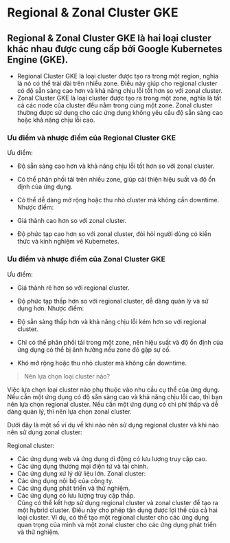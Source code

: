 
# Regional & Zonal Cluster GKE

## Regional & Zonal Cluster GKE là hai loại cluster khác nhau được cung cấp bởi Google Kubernetes Engine (GKE).  

- Regional Cluster GKE là loại cluster được tạo ra trong một region, nghĩa là nó có thể trải dài trên nhiều zone. Điều này giúp cho regional cluster có độ sẵn sàng cao hơn và khả năng chịu lỗi tốt hơn so với zonal cluster.
- Zonal Cluster GKE là loại cluster được tạo ra trong một zone, nghĩa là tất cả các node của cluster đều nằm trong cùng một zone. Zonal cluster thường được sử dụng cho các ứng dụng không yêu cầu độ sẵn sàng cao hoặc khả năng chịu lỗi cao.
### Ưu điểm và nhược điểm của Regional Cluster GKE  

Ưu điểm:  

- Độ sẵn sàng cao hơn và khả năng chịu lỗi tốt hơn so với zonal cluster.
- Có thể phân phối tải trên nhiều zone, giúp cải thiện hiệu suất và độ ổn định của ứng dụng.
- Có thể dễ dàng mở rộng hoặc thu nhỏ cluster mà không cần downtime.
Nhược điểm:  

- Giá thành cao hơn so với zonal cluster.
- Độ phức tạp cao hơn so với zonal cluster, đòi hỏi người dùng có kiến thức và kinh nghiệm về Kubernetes.
### Ưu điểm và nhược điểm của Zonal Cluster GKE  

Ưu điểm:  

- Giá thành rẻ hơn so với regional cluster.
- Độ phức tạp thấp hơn so với regional cluster, dễ dàng quản lý và sử dụng hơn.
Nhược điểm:

- Độ sẵn sàng thấp hơn và khả năng chịu lỗi kém hơn so với regional cluster.
- Chỉ có thể phân phối tải trong một zone, nên hiệu suất và độ ổn định của ứng dụng có thể bị ảnh hưởng nếu zone đó gặp sự cố.
- Khó mở rộng hoặc thu nhỏ cluster mà không cần downtime.
> Nên lựa chọn loại cluster nào?

Việc lựa chọn loại cluster nào phụ thuộc vào nhu cầu cụ thể của ứng dụng. Nếu cần một ứng dụng có độ sẵn sàng cao và khả năng chịu lỗi cao, thì bạn nên lựa chọn regional cluster. Nếu cần một ứng dụng có chi phí thấp và dễ dàng quản lý, thì nên lựa chọn zonal cluster.  

Dưới đây là một số ví dụ về khi nào nên sử dụng regional cluster và khi nào nên sử dụng zonal cluster:  

Regional cluster:
- Các ứng dụng web và ứng dụng di động có lưu lượng truy cập cao.  
- Các ứng dụng thương mại điện tử và tài chính.  
- Các ứng dụng xử lý dữ liệu lớn.
Zonal cluster:
- Các ứng dụng nội bộ của công ty.  
- Các ứng dụng phát triển và thử nghiệm.  
- Các ứng dụng có lưu lượng truy cập thấp.  
Cũng có thể kết hợp sử dụng regional cluster và zonal cluster để tạo ra một hybrid cluster. Điều này cho phép tận dụng được lợi thế của cả hai loại cluster. Ví dụ, có thể tạo một regional cluster cho các ứng dụng quan trọng của mình và một zonal cluster cho các ứng dụng phát triển và thử nghiệm.
